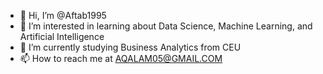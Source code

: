 - 👋 Hi, I’m @Aftab1995
- 👀 I’m interested in learning about Data Science, Machine Learning, and Artificial Intelligence
- 🌱 I’m currently studying Business Analytics from CEU
- 📫 How to reach me at AQALAM05@GMAIL.COM  

<!---
Aftab1995/Aftab1995 is a ✨ special ✨ repository because its `README.md` (this file) appears on your GitHub profile.
You can click the Preview link to take a look at your changes.
--->
